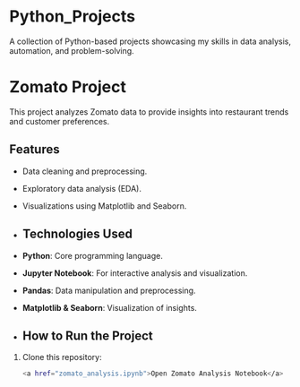 # Python_Projects
A collection of Python-based projects showcasing my skills in data analysis, automation, and problem-solving.
<br>

# Zomato Project
This project analyzes Zomato data to provide insights into restaurant trends and customer preferences.

## Features
- Data cleaning and preprocessing.
- Exploratory data analysis (EDA).
- Visualizations using Matplotlib and Seaborn.

- ## Technologies Used
- **Python**: Core programming language.
- **Jupyter Notebook**: For interactive analysis and visualization.
- **Pandas**: Data manipulation and preprocessing.
- **Matplotlib & Seaborn**: Visualization of insights.

- ## How to Run the Project
1. Clone this repository:
   ```bash
   <a href="zomato_analysis.ipynb">Open Zomato Analysis Notebook</a>
